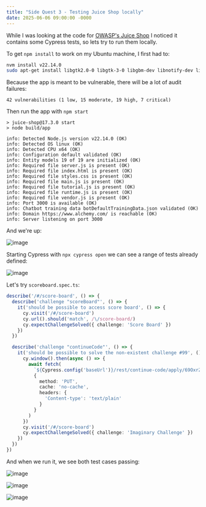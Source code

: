 ```yaml
---
title: "Side Quest 3 - Testing Juice Shop locally"
date: 2025-06-06 09:00:00 -0000
---
```

While I was looking at the code for [OWASP's Juice Shop](https://github.com/juice-shop/juice-shop) I noticed it contains some Cypress tests, so lets try to run them locally.

To get `npm install` to work on my Ubuntu machine, I first had to:
```bash
nvm install v22.14.0
sudo apt-get install libgtk2.0-0 libgtk-3-0 libgbm-dev libnotify-dev libnss3 libxss1 libasound2 libxtst6 xauth xvfb
```

Because the app is meant to be vulnerable, there will be a lot of audit failures:
```
42 vulnerabilities (1 low, 15 moderate, 19 high, 7 critical)
```

Then run the app with `npm start`
```
> juice-shop@17.3.0 start
> node build/app

info: Detected Node.js version v22.14.0 (OK)
info: Detected OS linux (OK)
info: Detected CPU x64 (OK)
info: Configuration default validated (OK)
info: Entity models 19 of 19 are initialized (OK)
info: Required file server.js is present (OK)
info: Required file index.html is present (OK)
info: Required file styles.css is present (OK)
info: Required file main.js is present (OK)
info: Required file tutorial.js is present (OK)
info: Required file runtime.js is present (OK)
info: Required file vendor.js is present (OK)
info: Port 3000 is available (OK)
info: Chatbot training data botDefaultTrainingData.json validated (OK)
info: Domain https://www.alchemy.com/ is reachable (OK)
info: Server listening on port 3000
```

And we're up:

![image](https://github.com/user-attachments/assets/7e0c23bf-8225-4509-8926-d9d9c4ca343b)

Starting Cypress with `npx cypress open` we can see a range of tests already defined:

![image](https://github.com/user-attachments/assets/63c05318-29d1-4cef-b93c-a3a35b665e79)

Let's try `scoreboard.spec.ts`:
```typescript
describe('/#/score-board', () => {
  describe('challenge "scoreBoard"', () => {
    it('should be possible to access score board', () => {
      cy.visit('/#/score-board')
      cy.url().should('match', /\/score-board/)
      cy.expectChallengeSolved({ challenge: 'Score Board' })
    })
  })

  describe('challenge "continueCode"', () => {
    it('should be possible to solve the non-existent challenge #99', () => {
      cy.window().then(async () => {
        await fetch(
          `${Cypress.config('baseUrl')}/rest/continue-code/apply/69OxrZ8aJEgxONZyWoz1Dw4BvXmRGkM6Ae9M7k2rK63YpqQLPjnlb5V5LvDj`,
          {
            method: 'PUT',
            cache: 'no-cache',
            headers: {
              'Content-type': 'text/plain'
            }
          }
        )
      })
      cy.visit('/#/score-board')
      cy.expectChallengeSolved({ challenge: 'Imaginary Challenge' })
    })
  })
})
```

And when we run it, we see both test cases passing:

![image](https://github.com/user-attachments/assets/39a13cf7-3e10-45f6-b44d-32ee4a4ac40c)

![image](https://github.com/user-attachments/assets/be5350a2-1c9a-4c55-b031-886f91eb5bf8)

![image](https://github.com/user-attachments/assets/3b4dca4e-6eef-40f1-9ed8-4a8b5c7b6b98)
